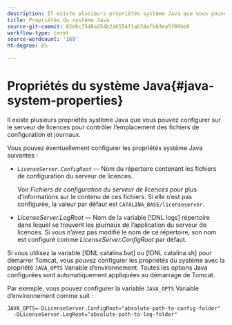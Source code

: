 ```yaml
---
description: Il existe plusieurs propriétés système Java que vous pouvez configurer sur le serveur de licences pour contrôler l’emplacement des fichiers de configuration et journaux.
title: Propriétés du système Java
source-git-commit: 02ebc3548a254b2a6554f1ab34afbb3ea5f09bb8
workflow-type: tm+mt
source-wordcount: '169'
ht-degree: 0%

---
```


# Propriétés du système Java{#java-system-properties}

Il existe plusieurs propriétés système Java que vous pouvez configurer sur le serveur de licences pour contrôler l’emplacement des fichiers de configuration et journaux.

Vous pouvez éventuellement configurer les propriétés système Java suivantes :

* *`LicenseServer.ConfigRoot`* — Nom du répertoire contenant les fichiers de configuration du serveur de licences.

  Voir *Fichiers de configuration du serveur de licences* pour plus d’informations sur le contenu de ces fichiers. Si elle n’est pas configurée, la valeur par défaut est `CATALINA_BASE/licenseserver`.

* *LicenseServer.LogRoot* — Nom de la variable [!DNL logs] répertoire dans lequel se trouvent les journaux de l’application du serveur de licences. Si vous n’avez pas modifié le nom de ce répertoire, son nom est configuré comme *LicenseServer.ConfigRoot* par défaut.

Si vous utilisez la variable [!DNL catalina.bat] ou [!DNL catalina.sh] pour démarrer Tomcat, vous pouvez configurer les propriétés du système avec la propriété `JAVA_OPTS` Variable d’environnement. Toutes les options Java configurées sont automatiquement appliquées au démarrage de Tomcat.

Par exemple, vous pouvez configurer la variable `JAVA_OPTS` Variable d’environnement comme suit :

```
JAVA_OPTS=-DLicenseServer.ConfigRoot="absolute-path-to-config-folder" 
  -DLicenseServer.LogRoot="absolute-path-to-log-folder"
```
